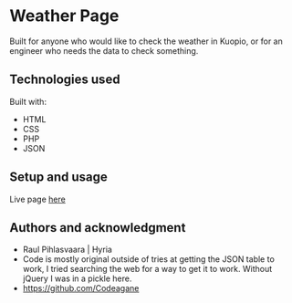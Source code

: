 # Weather Page

Built for anyone who would like to check the weather in Kuopio, or for an engineer who needs the data to check something.

## Technologies used

Built with:

- HTML
- CSS
- PHP
- JSON

## Setup and usage

Live page [here](https://userl18.taitaja2023.louhi.net/base_project/index.html)

## Authors and acknowledgment

- Raul Pihlasvaara | Hyria
- Code is mostly original outside of tries at getting the JSON table to work, I tried searching the web for a way to get it to work.
  Without jQuery I was in a pickle here.
- https://github.com/Codeagane
